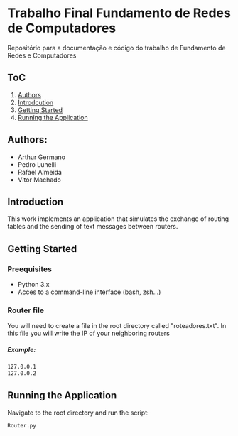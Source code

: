 # Trabalho Final Fundamento de Redes de Computadores
Repositório para a documentação e código do trabalho de Fundamento de Redes e Computadores

## ToC
1. [Authors](#authors)
2. [Introdcution](#introduction)
3. [Getting Started](#getting-started)
4. [Running the Application](#running-the-application)

## Authors: 
 - Arthur Germano
 - Pedro Lunelli
 - Rafael Almeida
 - Vitor Machado


## Introduction
This work implements an application that simulates the exchange of routing tables and the sending of text messages between routers.

## Getting Started
### Preequisites
 - Python 3.x
 - Acces to a command-line interface (bash, zsh...)

### Router file
You will need to create a file in the root directory called "roteadores.txt". 
In this file you will write the IP of your neighboring routers
##### Example:
```txt
127.0.0.1
127.0.0.2
```

## Running the Application
Navigate to the root directory and run the script:
```sh
Router.py
```

